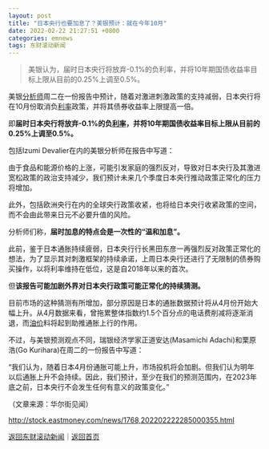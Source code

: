 ```yaml
---
layout: post
title: "日本央行也要加息了？美银预计：就在今年10月"
date: 2022-02-22 21:27:51 +0800
categories: emnews
tags: 东财滚动新闻
---
```

> 美银认为，届时日本央行将放弃-0.1%的负利率，并将10年期国债收益率目标上限从目前的0.25%上调至0.5%。

<p>美银<span id="Info.3224"><a href="http://data.eastmoney.com/invest/invest/default.html" class="infokey">分析师</a></span>周二在一份报告中预计，随着对激进刺激政策的支持减弱，日本央行将在10月份取消负<span id="Info.344"><a href="http://data.eastmoney.com/cjsj/yhll.html" class="infokey">利率</a></span>政策，并将其债券收益率上限提高一倍。</p>
 <p>即<strong>届时日本央行将放弃-0.1%的负<span id="Info.391"><a href="http://data.eastmoney.com/cjsj/yhll.html" class="infokey">利率</a></span>，并将10年期国债收益率目标上限从目前的0.25%上调至0.5%。</strong></p>
 <p>包括Izumi Devalier在内的美银分析师在报告中写道：</p>
 <p>由于食品和能源价格的上涨，可能引发家庭的强烈反对，导致对日本央行及其激进宽松政策的政治支持减少，我们预计未来几个季度日本央行推动政策正常化的压力将增加。</p>
 <p>此外，包括欧洲央行在内的全球央行政策收紧，也将给日本央行收紧政策的空间，而不会由此带来日元不必要升值的风险。</p>
 <p>分析师们称，<strong>届时加息的特点会是一次性的“温和加息”。 </strong></p>
 <p>此前，鉴于日本通胀持续疲弱，日本央行行长黑田东彦一再强烈反对政策正常化的想法，为了显示其对刺激框架的持续承诺，上周日本央行还进行了无限制的债券购买操作，以将利率维持在低位，这是自2018年以来的首次。</p>
 <p>但<strong>该报告可能加剧外界对日本央行政策可能正常化的持续猜测。</strong></p>
 <p>目前市场的这种猜测有所增加，部分原因是日本的通胀数据预计将从4月份开始大幅上升。从4月数据来看，曾拖累整体指数约1.5个百分点的电话费削减将逐渐消退，而<span id="Info.392"><a href="http://data.eastmoney.com/cjsj/yjtz/default.html" class="infokey">油价</a></span>料将起到助推通胀上行的作用。</p>
 <p>不过，与美银预测观点不同，瑞银经济学家正道安达(Masamichi Adachi)和栗原浩(Go Kurihara)在周二的一份报告中写道：</p>
 <p>“我们认为，随着日本4月份通胀可能上升，市场投机将会加剧。但我们认为明年以后通胀上升不会持续。因此，我们预计，至少在我们的预测范围内，在2023年底之前，日本央行不会发生任何有意义的政策变化。”</p><p class="em_media">（文章来源：华尔街见闻）</p>

<http://stock.eastmoney.com/news/1768,202202222285000355.html>

[返回东财滚动新闻](//finews.withounder.com/emnews/)｜[返回首页](//finews.withounder.com/)